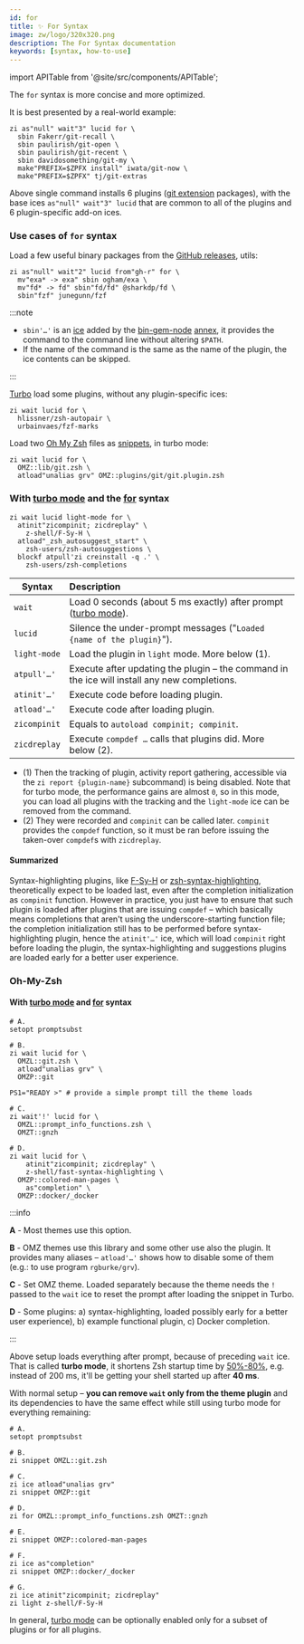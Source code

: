 ```yaml
---
id: for
title: ✨ For Syntax
image: zw/logo/320x320.png
description: The For Syntax documentation
keywords: [syntax, how-to-use]
---
```


import APITable from '@site/src/components/APITable';

The `for` syntax is more concise and more optimized.

It is best presented by a real-world example:

```shell
zi as"null" wait"3" lucid for \
  sbin Fakerr/git-recall \
  sbin paulirish/git-open \
  sbin paulirish/git-recent \
  sbin davidosomething/git-my \
  make"PREFIX=$ZPFX install" iwata/git-now \
  make"PREFIX=$ZPFX" tj/git-extras
```

Above single command installs 6 plugins ([git extension][2] packages), with the base ices `as"null" wait"3" lucid` that
are common to all of the plugins and 6 plugin-specific add-on ices.

### Use cases of `for` syntax

Load a few useful binary packages from the [GitHub releases][1], utils:

```shell
zi as"null" wait"2" lucid from"gh-r" for \
  mv"exa* -> exa" sbin ogham/exa \
  mv"fd* -> fd" sbin"fd/fd" @sharkdp/fd \
  sbin"fzf" junegunn/fzf
```

:::note

- `sbin'…'` is an [ice][3] added by the [bin-gem-node][4] [annex][5], it provides the command to the command line
  without altering `$PATH`.
- If the name of the command is the same as the name of the plugin, the ice contents can be skipped.

:::

[Turbo][6] load some plugins, without any plugin-specific ices:

```shell
zi wait lucid for \
  hlissner/zsh-autopair \
  urbainvaes/fzf-marks
```

Load two [Oh My Zsh][7] files as [snippets][8], in turbo mode:

```shell
zi wait lucid for \
  OMZ::lib/git.zsh \
  atload"unalias grv" OMZ::plugins/git/git.plugin.zsh
```

### With [turbo mode][6] and the [for][10] syntax

```shell {1}
zi wait lucid light-mode for \
  atinit"zicompinit; zicdreplay" \
    z-shell/F-Sy-H \
  atload"_zsh_autosuggest_start" \
    zsh-users/zsh-autosuggestions \
  blockf atpull'zi creinstall -q .' \
    zsh-users/zsh-completions
```

<!-- prettier-ignore-start -->
<!-- markdownlint-disable -->


<APITable>

| Syntax       | Description                                                                                                                                                                                                                                                                                                                                                            |
|--------------|:-----------------------------------------------------------------------------------------------------------------------------------------------------------------------------------------------------------------------------------------------------------------------------------------------------------------------------------------------------------------------|
| `wait`       | Load 0 seconds (about 5 ms exactly) after prompt ([turbo mode][6]). |
| `lucid`      | Silence the under-prompt messages ("`Loaded {name of the plugin}`"). |
| `light-mode` | Load the plugin in `light` mode. More below (1). |
| `atpull'…'`  | Execute after updating the plugin – the command in the ice will install any new completions. |
| `atinit'…'`  | Execute code before loading plugin.  |
| `atload'…'`  | Execute code after loading plugin. |
| `zicompinit` | Equals to `autoload compinit; compinit`. |
| `zicdreplay` | Execute `compdef …` calls that plugins did. More below (2). |

</APITable>

<!-- markdownlint-restore -->
<!-- prettier-ignore-end -->

- (1) Then the tracking of plugin, activity report gathering, accessible via the `zi report {plugin-name}` subcommand)
  is being disabled. Note that for turbo mode, the performance gains are almost `0`, so in this mode, you can load all
  plugins with the tracking and the `light-mode` ice can be removed from the command.
- (2) They were recorded and `compinit` can be called later. `compinit` provides the `compdef` function, so it must be
  ran before issuing the taken-over `compdef`s with `zicdreplay`.

#### Summarized

Syntax-highlighting plugins, like [F-Sy-H][11] or [zsh-syntax-highlighting][12], theoretically expect to be loaded last,
even after the completion initialization as `compinit` function. However in practice, you just have to ensure that such
plugin is loaded after plugins that are issuing `compdef` – which basically means completions that aren't using the
underscore-starting function file; the completion initialization still has to be performed before syntax-highlighting
plugin, hence the `atinit'…'` ice, which will load `compinit` right before loading the plugin, the syntax-highlighting
and suggestions plugins are loaded early for a better user experience.

### Oh-My-Zsh

#### With [turbo mode][6] and [for][10] syntax

```shell
# A.
setopt promptsubst

# B.
zi wait lucid for \
  OMZL::git.zsh \
  atload"unalias grv" \
  OMZP::git

PS1="READY >" # provide a simple prompt till the theme loads

# C.
zi wait'!' lucid for \
  OMZL::prompt_info_functions.zsh \
  OMZT::gnzh

# D.
zi wait lucid for \
    atinit"zicompinit; zicdreplay" \
    z-shell/fast-syntax-highlighting \
  OMZP::colored-man-pages \
    as"completion" \
  OMZP::docker/_docker
```

:::info

**A** - Most themes use this option.

**B** - OMZ themes use this library and some other use also the plugin. It provides many aliases – `atload'…'` shows how
to disable some of them (e.g.: to use program `rgburke/grv`).

**C** - Set OMZ theme. Loaded separately because the theme needs the `!` passed to the `wait` ice to reset the prompt
after loading the snippet in Turbo.

**D** - Some plugins: a) syntax-highlighting, loaded possibly early for a better user experience), b) example functional
plugin, c) Docker completion.

:::

Above setup loads everything after prompt, because of preceding `wait` ice. That is called **turbo mode**, it shortens
Zsh startup time by <u>50%-80%</u>, e.g. instead of 200 ms, it'll be getting your shell started up after **40 ms**.

With normal setup – **you can remove `wait` only from the theme plugin** and its dependencies to have the same effect
while still using turbo mode for everything remaining:

```shell
# A.
setopt promptsubst

# B.
zi snippet OMZL::git.zsh

# C.
zi ice atload"unalias grv"
zi snippet OMZP::git

# D.
zi for OMZL::prompt_info_functions.zsh OMZT::gnzh

# E.
zi snippet OMZP::colored-man-pages

# F.
zi ice as"completion"
zi snippet OMZP::docker/_docker

# G.
zi ice atinit"zicompinit; zicdreplay"
zi light z-shell/F-Sy-H
```

In general, [turbo mode][6] can be optionally enabled only for a subset of plugins or for all plugins.

[1]: /search/?q=GH-R
[2]: /search/?q=git+ext
[3]: /search/?q=ice
[4]: /search/?q=bin+gem+node
[5]: /search/?q=annex
[6]: /search/?q=turbo+mode
[7]: /search/?q=oh+my+zsh
[8]: /search/?q=snippets
[9]: /docs/getting_started/overview#turbo-mode-zsh--53
[10]: /docs/guides/syntax/for
[11]: https://github.com/z-shell/F-Sy-H
[12]: https://github.com/zsh-users/zsh-syntax-highlighting
